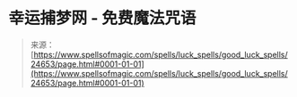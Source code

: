 <!--yml

category: 未分类

date: 2024-06-12 19:10:46

-->

# 幸运捕梦网 - 免费魔法咒语

> 来源：[https://www.spellsofmagic.com/spells/luck_spells/good_luck_spells/24653/page.html#0001-01-01](https://www.spellsofmagic.com/spells/luck_spells/good_luck_spells/24653/page.html#0001-01-01)
